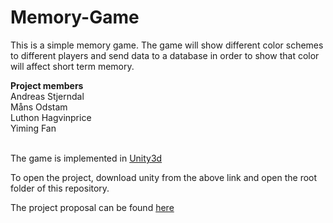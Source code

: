 # Memory-Game
This is a simple memory game. The game will show different color schemes to different players and send data to a database in order to show that color will affect short term memory.
<br>

<b> Project members </b> <br>
Andreas Stjerndal <br>
Måns Odstam <br>
Luthon Hagvinprice <br>
Yiming Fan <br>
<br>

The game is implemented in <a href="https://unity3d.com/get-unity"> Unity3d </a> 
<br>

To open the project, download unity from the above link and open the root folder of this repository. 
<br>

The project proposal can be found <a href="https://docs.google.com/document/d/1IrvYPy6X3Js2kLFi-mI5VTEuHAPGQ_yk_zhmp46rmO4/edit?usp=sharing"> here </a>



